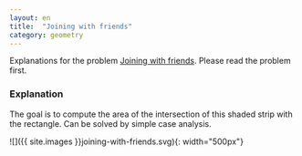 ```yaml
---
layout: en
title:  "Joining with friends"
category: geometry
---
```


Explanations for the problem [Joining with friends](http://uva.onlinejudge.org/index.php?option=onlinejudge&page=show_problem&problem=2769).  Please read the problem first.

### Explanation

The goal is to compute the area of the intersection of this shaded strip with the rectangle.  Can be solved by simple case analysis.

![]({{ site.images }}joining-with-friends.svg){: width="500px"}

